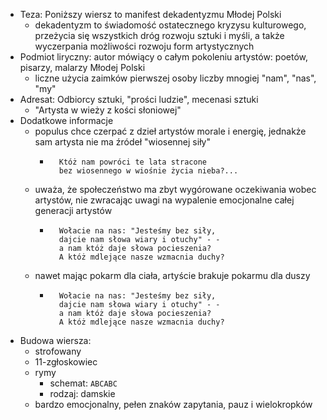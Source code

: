
- Teza: Poniższy wiersz to manifest dekadentyzmu Młodej Polski
    - dekadentyzm to świadomość ostatecznego kryzysu kulturowego, przeżycia się wszystkich dróg rozwoju sztuki i myśli, a także wyczerpania możliwości rozwoju form artystycznych
- Podmiot liryczny: autor mówiący o całym pokoleniu artystów: poetów, pisarzy, malarzy Młodej Polski
    - liczne użycia zaimków pierwszej osoby liczby mnogiej "nam", "nas", "my"
- Adresat: Odbiorcy sztuki, "prości ludzie", mecenasi sztuki
    - "Artysta w wieży z kości słoniowej"
- Dodatkowe informacje
    - populus chce czerpać z dzieł artystów morale i energię, jednakże sam artysta nie ma źródeł "wiosennej siły"
        - ```
            Któż nam powróci te lata stracone
            bez wiosennego w wiośnie życia nieba?...
            ```
    - uważa, że społeczeństwo ma zbyt wygórowane oczekiwania wobec artystów, nie zwracając uwagi na wypalenie emocjonalne całej generacji artystów
        - ```
            Wołacie na nas: "Jesteśmy bez siły,
            dajcie nam słowa wiary i otuchy" - -
            a nam któż daje słowa pocieszenia?
            A któż mdlejące nasze wzmacnia duchy?
            ```
    - nawet mając pokarm dla ciała, artyście brakuje pokarmu dla duszy
        - ```
            Wołacie na nas: "Jesteśmy bez siły,
            dajcie nam słowa wiary i otuchy" - -
            a nam któż daje słowa pocieszenia?
            A któż mdlejące nasze wzmacnia duchy?
            ```
- Budowa wiersza:
    - strofowany
    - 11-zgłoskowiec
    - rymy
        - schemat: `ABCABC`
        - rodzaj: damskie
    - bardzo emocjonalny, pełen znaków zapytania, pauz i wielokropków
